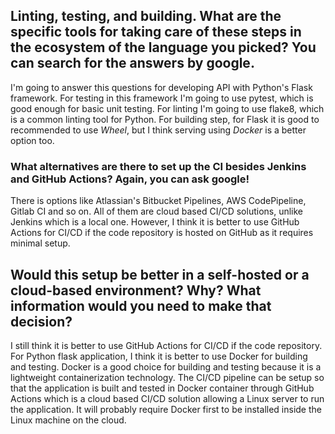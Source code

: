 ## Linting, testing, and building. What are the specific tools for taking care of these steps in the ecosystem of the language you picked? You can search for the answers by google.

I'm going to answer this questions for developing API with Python's Flask framework. For testing in this framework I'm going to use pytest, which is good enough for basic unit testing. For linting I'm going to use flake8, which is a common linting tool for Python. For building step, for Flask it is good to recommended to use *Wheel*, but I think serving using *Docker* is a better option too.

### What alternatives are there to set up the CI besides Jenkins and GitHub Actions? Again, you can ask google!

There is options like Atlassian's Bitbucket Pipelines, AWS CodePipeline, Gitlab CI and so on. All of them are cloud based CI/CD solutions, unlike Jenkins which is a local one. However, I think it is better to use GitHub Actions for CI/CD if the code repository is hosted on GitHub as it requires minimal setup. 


## Would this setup be better in a self-hosted or a cloud-based environment? Why? What information would you need to make that decision?

I still think it is better to use GitHub Actions for CI/CD if the code repository. For Python flask application, I think it is better to use Docker for building and testing. Docker is a good choice for building and testing because it is a lightweight containerization technology. The CI/CD pipeline can be setup so that the application is built and tested in Docker container through GitHub Actions which is a cloud based CI/CD solution allowing a Linux server to run the application. It will probably require Docker first to be installed inside the Linux machine on the cloud. 